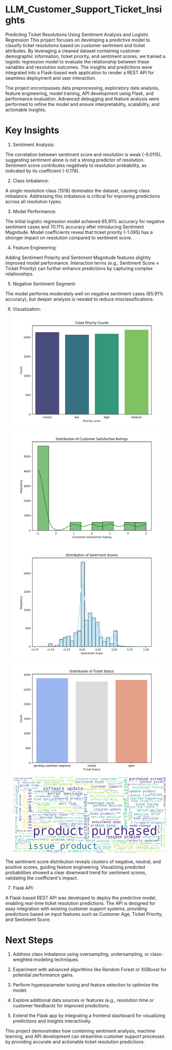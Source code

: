 # LLM_Customer_Support_Ticket_Insights
 Predicting Ticket Resolutions Using Sentiment Analysis and Logistic Regression
This project focuses on developing a predictive model to classify ticket resolutions based on customer sentiment and ticket attributes. By leveraging a cleaned dataset containing customer demographic information, ticket priority, and sentiment scores, we trained a logistic regression model to evaluate the relationship between these variables and resolution outcomes. The insights and predictions were integrated into a Flask-based web application to render a REST API for seamless deployment and user interaction.

The project encompasses data preprocessing, exploratory data analysis, feature engineering, model training, API development using Flask, and performance evaluation. Advanced debugging and feature analysis were performed to refine the model and ensure interpretability, scalability, and actionable insights.

# Key Insights
1. Sentiment Analysis:

The correlation between sentiment score and resolution is weak (-0.0115), suggesting sentiment alone is not a strong predictor of resolution.
Sentiment score contributes negatively to resolution probability, as indicated by its coefficient (-0.178).

2. Class Imbalance:

A single resolution class (1518) dominates the dataset, causing class imbalance. Addressing this imbalance is critical for improving predictions across all resolution types.

3. Model Performance:

The initial logistic regression model achieved 65.91% accuracy for negative sentiment cases and 70.11% accuracy after introducing Sentiment Magnitude.
Model coefficients reveal that ticket priority (-1.095) has a stronger impact on resolution compared to sentiment score.

4. Feature Engineering:

Adding Sentiment Polarity and Sentiment Magnitude features slightly improved model performance.
Interaction terms (e.g., Sentiment Score × Ticket Priority) can further enhance predictions by capturing complex relationships.

5. Negative Sentiment Segment:

The model performs moderately well on negative sentiment cases (65.91% accuracy), but deeper analysis is needed to reduce misclassifications.

6. Visualization:
![priority_output.png](static%2Fpriority_output.png)
![satisfaction_output.png](static%2Fsatisfaction_output.png)
![sentiment_output.png](static%2Fsentiment_output.png)
![status_output.png](static%2Fstatus_output.png)
![wordcloud_output.png](static%2Fwordcloud_output.png)

The sentiment score distribution reveals clusters of negative, neutral, and positive scores, guiding feature engineering.
Visualizing predicted probabilities showed a clear downward trend for sentiment scores, validating the coefficient's impact.

7. Flask API:

A Flask-based REST API was developed to deploy the predictive model, enabling real-time ticket resolution predictions.
The API is designed for easy integration with existing customer support systems, providing predictions based on input features such as Customer Age, Ticket Priority, and Sentiment Score.

# Next Steps
1. Address class imbalance using oversampling, undersampling, or class-weighted modeling techniques.

2. Experiment with advanced algorithms like Random Forest or XGBoost for potential performance gains. 

3. Perform hyperparameter tuning and feature selection to optimize the model. 

4. Explore additional data sources or features (e.g., resolution time or customer feedback) for improved predictions. 

5. Extend the Flask app by integrating a frontend dashboard for visualizing predictions and insights interactively.

This project demonstrates how combining sentiment analysis, machine learning, and API development can streamline customer support processes by providing accurate and actionable ticket resolution predictions.







